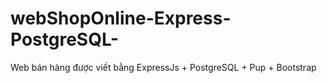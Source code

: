 # webShopOnline-Express-PostgreSQL-
Web bán hàng được viết bằng ExpressJs + PostgreSQL + Pup + Bootstrap
